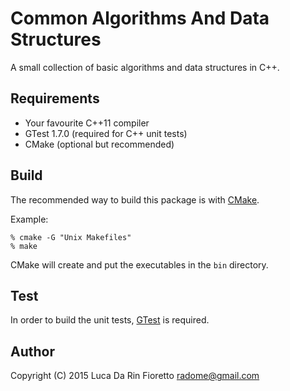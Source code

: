 Common Algorithms And Data Structures
=====================================
A small collection of basic algorithms and data structures in C++.

Requirements
------------
- Your favourite C++11 compiler
- GTest 1.7.0 (required for C++ unit tests)
- CMake (optional but recommended)

Build
-----
The recommended way to build this package is with [CMake](http://www.cmake.org/).

Example:
    
    % cmake -G "Unix Makefiles"
    % make

CMake will create and put the executables in the `bin` directory.

Test
----
In order to build the unit tests, [GTest](https://code.google.com/p/googletest/) 
is required.

Author
------
Copyright (C) 2015 Luca Da Rin Fioretto <radome@gmail.com>

